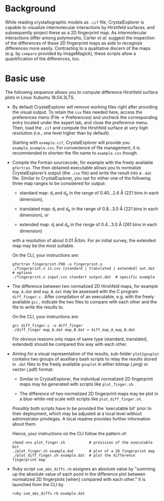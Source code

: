 

# Background

While reading crystallographic models as `.cif` file,
CrystalExplorer is capable to visualize intermolecular interactions
by Hirshfeld surfaces, and subsequently project these as a 2D
fingerprint map.  As intermolecular interactions differ among
polymorphs, Carter *et al.* suggest the inspection of the
differences of these 2D fingerprint maps as aide to recognize
differences more easily.  Contrasting to a qualitative discern of
the maps (e.g. by `compare` provided by ImageMagick), these scripts
allow a quantification of the differences, too.


# Basic use

The following sequence allows you to compute difference Hirshfeld
surface plots in Linux Xubuntu 18.04.3LTS.

-   By default CrystalExplorer will remove working files right after
    providing the visual output. To retain the `csx` files needed
    here, access the preferences menu (File -> Preferences) and
    uncheck the corresponding entry located under the expert tab, and
    close the preference menu. Then, load the `.cif` and compute the
    Hirshfeld surface at *very high* resolution (i.e., one level
    higher than by default).
    
    Starting with `example.cif`, CrystalExplorer will provide you
    `example_example.csx`.  For convenience of file management, it is
    recommended to shorten the file name to `example.csx` though.

-   Compile the Fortran sourcecode, for example with the freely
    available `gfortran`. The then obtained executable allows you to
    normalize CrystalExplorer’s output (the `.csx` file) and write the
    result into a `.dat` file. Similar to CrystalExplorer, you opt for
    either one of the following three map ranges to be considered for
    output:
    
    -   standard map: d<sub>i</sub> and d<sub>e</sub> in the range of 0.40&#x2026;2.6 &Aring;
        (221 bins in each dimension),
    
    -   translated map: d<sub>i</sub> and d<sub>e</sub> in the range of 0.8&#x2026;3.0 &Aring;
        (221 bins in each dimension), or
    
    -   extended map: d<sub>i</sub> and d<sub>e</sub> in the range of 0.4&#x2026;3.0 &Aring;
        (261 bins in each dimension)
    
    with a resolution of about 0.01 &Aring;/bin. For an initial survey,
    the extended map may be the most suitable.
    
    On the CLI, your instructions are:
    
        gfortran fingerprint.F90 -o fingerprint.x
        ./fingerprint.x in.cxs [standard | translated | extended] out.dat  # options
        ./fingerprint.x input.cxs standart output.dat  # specific example

-   The difference between two normalized 2D Hirshfeld maps, for
    example `map_A.dat` and `map_B.dat` may be assessed with the C
    program `diff_finger.c` . After compilation of an executable,
    e.g. with the freely available `gcc` , indicate the two files to
    compare with each other and the file to write the results to.
    
    On the CLI, your instructions are:
    
        gcc diff_finger.c -o diff_finger
        ./diff_finger map_A.dat map_B.dat > diff_map_A_map_B.dat
    
    For obvious reasons only maps of same type (standard, translated,
    extended) should be compared this way with each other.

-   Aiming for a visual representation of the results, sub-folder
    `plot2gnuplot` contains two groups of auxilliary bash scripts to
    relay the results stored in `.dat` files to the freely available
    `gnuplot` in either bitmap (.png) or vector (.pdf) format:
    
    -   Similar to CrystalExplorer, the individual normalized 2D
        fingerprint maps may be generated with scripts like
        `plot_finger.sh`.
    
    -   The difference of two normalized 2D fingerprint maps may be plot
        in a blue-white-red scale with scripts like
        `plot_diff_finger.sh`.
    
    *Possibly* both scripts have to be provided the 'executable bit'
    prior to their deployment, which may be adjusted at a local level
    without administrator privileges.  A local readme provides further
    information about them.
    
    Hence, your instructions on the CLI follow the pattern of:
    
        chmod u+x plot_finger.sh           # provision of the executable bit
        ./plot_finger.sh example.dat       # plot of a 2D fingerprint map
        ./plot_diff_finger.sh example.dat  # plot the difference fingerprint map

-   Ruby script `sum_abs_diffs.rb` assignes an absolute value by
    "summing up the absolute value of each point in the difference
    plot between normalized 2D fingerplots [when] compared with each
    other."  It is launched from the CLI by
    
        ruby sum_abs_diffs.rb example.dat

